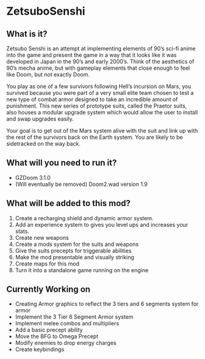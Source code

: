 # ZetsuboSenshi
## What is it?
Zetsubo Senshi is an attempt at implementing elements of 90’s sci-fi anime into the game and present the game in a way that it looks like it was developed in Japan in the 90’s and early 2000’s. Think of the aesthetics of 90’s mecha anime, but with gameplay elements that close enough to feel like Doom, but not exactly Doom.
 
You play as one of a few survivors following Hell’s incursion on Mars, you survived because you were part of a very small elite team chosen to test a new type of combat armor designed to take an incredible amount of punishment. This new series of prototype suits, called the Praetor suits, also houses a modular upgrade system which would allow the user to install and swap upgrades easily.
 
Your goal is to get out of the Mars system alive with the suit and link up with the rest of the survivors back on the Earth system. You are likely to be sidetracked on the way back.

## What will you need to run it?
* GZDoom 3.1.0
* (Will eventually be removed) Doom2.wad version 1.9

## What will be added to this mod?
1. Create a recharging shield and dynamic armor system.
2. Add an experience system to gives you level ups and increases your stats.
3. Create new weapons
4. Create a mods system for the suits and weapons
5. Give the suits precepts for triggerable abilities
6. Make the mod presentable and visually striking
7. Create maps for this mod
8. Turn it into a standalone game running on the engine

## Currently Working on
* Creating Armor graphics to reflect the 3 tiers and 6 segments system for armor
* Implement the 3 Tier 6 Segment Armor system
* Implement melee combos and multipliers
* Add a basic precept ability
* Move the BFG to Omega Precept
* Modify enemies to drop energy charges
* Create keybindings
